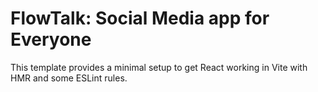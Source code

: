 # FlowTalk: Social Media app for Everyone

This template provides a minimal setup to get React working in Vite with HMR and some ESLint rules.
